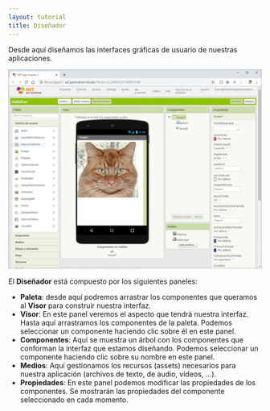 ```yaml
---
layout: tutorial
title: Diseñador
---
```


Desde aquí diseñamos las interfaces gráficas de usuario de nuestras aplicaciones.

![](images/disenador-01.png)

El **Diseñador** está compuesto por los siguientes paneles:

* **Paleta**: desde aquí podremos arrastrar los componentes que queramos al **Visor** para construir nuestra interfaz.
* **Visor**: En este panel veremos el aspecto que tendrá nuestra interfaz. Hasta aquí arrastramos los componentes de la paleta. Podemos seleccionar un componente haciendo clic sobre él en este panel.
* **Componentes**: Aquí se muestra un árbol con los componentes que conforman la interfaz que estamos diseñando. Podemos seleccionar un componente haciendo clic sobre su nombre en este panel.
* **Medios**: Aquí gestionamos los recursos (assets) necesarios para nuestra aplicación (archivos de texto, de audio, vídeos, ...). 
* **Propiedades**: En este panel podemos modificar las propiedades de los componentes. Se mostrarán las propiedades del componente seleccionado en cada momento.